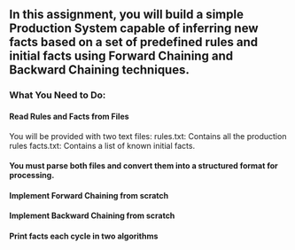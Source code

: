 ## In this assignment, you will build a simple Production System capable of inferring new facts based on a set of predefined rules and initial facts using Forward Chaining and Backward Chaining techniques.
### What You Need to Do:
#### Read Rules and Facts from Files
You will be provided with two text files:
rules.txt: Contains all the production rules
facts.txt: Contains a list of known initial facts.
#### You must parse both files and convert them into a structured format for processing.
#### Implement Forward Chaining from scratch
#### Implement Backward Chaining from scratch
#### Print facts each cycle in two algorithms
